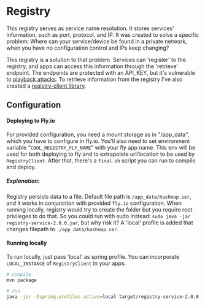 # Registry
This registry serves as service name resolution. It stores services' information, such as port, protocol, and IP.
It was created to solve a specific problem: 
Where can your service/device be found in a private network, when you have no configuration control and IPs keep changing?

This registry is a solution to that problem. Services can 'register' to the registry, and apps can access this information through the 'retrieve' endpoint. The endpoints are protected with an API_KEY, but it's vulnerable to [playback attacks](https://en.wikipedia.org/wiki/Replay_attack). 
To retrieve information from the registry I've also created a [registry-client library](https://github.com/DiogoAluai/registry-client).

## Configuration
#### Deploying to Fly.io
For provided configuration, you need a mount storage as in "/app_data", which you have to configure in fly.io.
You'll also need to set environment variable "`COOL_REGISTRY_FLY_NAME`" with your fly app name. 
This env will be used for both deploying to fly and to extrapolate url/location to be used by `RegistryClient`.
After that, there's a `final.sh` script you can run to compile and deploy.

##### Explanation:
Registry persists data to a file. Default file path is `/app_data/hashmap.ser`, and it works in conjunction with provided `fly.io` configuration. 
When running locally, registry would try to create the folder but you require root privileges to do that. So you could run with sudo instead:  `sudo java -jar registry-service-2.0.0.jar`, but why risk it?
A 'local' profile is added that changes filepath to `./app_data/hashmap.ser`.

#### Running locally
To run locally, just pass 'local' as spring profile. You can incorporate `LOCAL_INSTANCE` of `RegistryClient` in your apps.
```bash
# compile
mvn package

# run
java -jar -Dspring.profiles.active=local target/registry-service-2.0.0.jar # adapt jar name as needed
```
